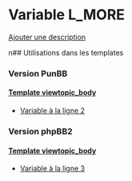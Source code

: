 # Variable L_MORE
[Ajouter une description](https://fa-tvars.appspot.com/L_MORE)

n## Utilisations dans les templates

### Version PunBB

#### [Template viewtopic_body](punbb/viewtopic_body.md)
* [Variable à la ligne 2](../punbb/viewtopic_body.tpl#L2)

### Version phpBB2

#### [Template viewtopic_body](subsilver/viewtopic_body.md)
* [Variable à la ligne 3](../subsilver/viewtopic_body.tpl#L3)